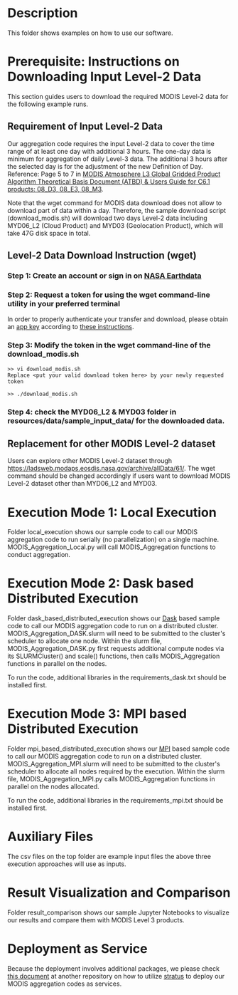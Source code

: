 # Description
This folder shows examples on how to use our software.

# Prerequisite: Instructions on Downloading Input Level-2 Data
This section guides users to download the required MODIS Level-2 data for the following example runs.

## Requirement of Input Level-2 Data
Our aggregation code requires the input Level-2 data to cover the time range of at least one day with additional 3 hours. The one-day data is minimum for aggregation of daily Level-3 data. The additional 3 hours after the selected day is for the adjustment of the new Definition of Day. Reference: Page 5 to 7 in [MODIS Atmosphere L3 Global Gridded Product Algorithm Theoretical Basis Document (ATBD) & Users Guide for C6.1 products: 08_D3, 08_E3, 08_M3](https://atmosphere-imager.gsfc.nasa.gov/sites/default/files/ModAtmo/documents/L3_ATBD_C6_C61_2020_08_06.pdf).

Note that the wget command for MODIS data download does not allow to download part of data within a day. Therefore, the sample download script (download_modis.sh) will download two days Level-2 data including MYD06_L2 (Cloud Product) and MYD03 (Geolocation Product), which will take 47G disk space in total.

## Level-2 Data Download Instruction (wget)

### Step 1: Create an account or sign in on [NASA Earthdata](https://urs.earthdata.nasa.gov/)

### Step 2: Request a token for using the wget command-line utility in your preferred terminal
In order to properly authenticate your transfer and download, please obtain an [app key](https://ladsweb.modaps.eosdis.nasa.gov/tools-and-services/data-download-scripts/#requesting) according to [these instructions](https://ladsweb.modaps.eosdis.nasa.gov/tools-and-services/data-download-scripts/#appkeys).

### Step 3: Modify the token in the wget command-line of the download_modis.sh
```
>> vi download_modis.sh
Replace <put your valid download token here> by your newly requested token

>> ./download_modis.sh
```
### Step 4: check the MYD06_L2 & MYD03 folder in resources/data/sample_input_data/ for the downloaded data.

## Replacement for other MODIS Level-2 dataset
Users can explore other MODIS Level-2 dataset through https://ladsweb.modaps.eosdis.nasa.gov/archive/allData/61/. The wget command should be changed accordingly if users want to download MODIS Level-2 dataset other than MYD06_L2 and MYD03.

# Execution Mode 1: Local Execution
Folder local_execution shows our sample code to call our MODIS aggregation code to run serially (no parallelization) on a single machine. MODIS_Aggregation_Local.py will call MODIS_Aggregation functions to conduct aggregation.

# Execution Mode 2: Dask based Distributed Execution
Folder dask_based_distributed_execution shows our [Dask](https://dask.org/) based sample code to call our MODIS aggregation code to run on a distributed cluster. MODIS_Aggregation_DASK.slurm will need to be submitted to the cluster's scheduler to allocate one node. Within the slurm file, MODIS_Aggregation_DASK.py first requests additional compute nodes via its SLURMCluster() and scale() functions, then calls MODIS_Aggregation functions in parallel on the nodes.

To run the code, additional libraries in the requirements_dask.txt should be installed first.

# Execution Mode 3: MPI based Distributed Execution
Folder mpi_based_distributed_execution shows our [MPI](https://en.wikipedia.org/wiki/Message_Passing_Interface) based sample code to call our MODIS aggregation code to run on a distributed cluster. MODIS_Aggregation_MPI.slurm will need to be submitted to the cluster's scheduler to allocate all nodes required by the execution. Within the slurm file, MODIS_Aggregation_MPI.py calls MODIS_Aggregation functions in parallel on the nodes allocated.

To run the code, additional libraries in the requirements_mpi.txt should be installed first.

# Auxiliary Files
The csv files on the top folder are example input files the above three execution approaches will use as inputs.

# Result Visualization and Comparison
Folder result_comparison shows our sample Jupyter Notebooks to visualize our results and compare them with MODIS Level 3 products.

# Deployment as Service
Because the deployment involves additional packages, we please check [this document](https://github.com/big-data-lab-umbc/stratus/blob/master/Stratus-MODIS-Aggregation-Deployment.md) at another repository on how to utilize [stratus](https://github.com/nasa-nccs-cds/stratus) to deploy our MODIS aggregation codes as services.
